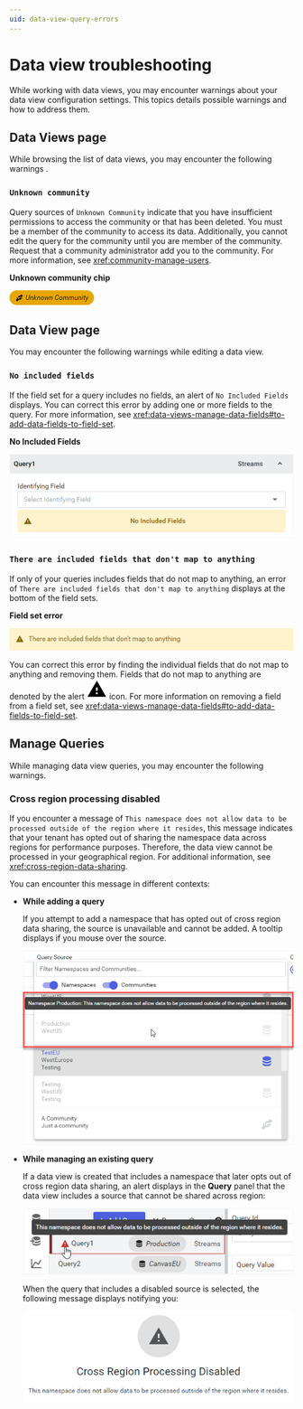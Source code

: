 ```yaml
---
uid: data-view-query-errors
---
```


# Data view troubleshooting

While working with data views, you may encounter warnings about your data view configuration settings. This topics details possible warnings and how to address them.

## Data Views page

While browsing the list of data views, you may encounter the following warnings .

### `Unknown community`

Query sources of `Unknown Community` indicate that you have insufficient permissions to access the community or that has been deleted. You must be a member of the community to access its data. Additionally, you cannot edit the query for the community until you are member of the community. Request that a community administrator add you to the community. For more information, see <xref:community-manage-users>.

**Unknown community chip**

![unknown](_images/unknown-community.png)

## Data View page

You may encounter the following warnings while editing a data view.

### `No included fields`

If the field set for a query includes no fields, an alert of `No Included Fields` displays. You can correct this error by adding one or more fields to the query. For more information, see <xref:data-views-manage-data-fields#to-add-data-fields-to-field-set>.

**No Included Fields**

![no included fields](_images/no-included-fields.png)

### `There are included fields that don't map to anything`

If only of your queries includes fields that do not map to anything, an error of `There are included fields that don't map to anything` displays at the bottom of the field sets.

**Field set error**

![field set error](_images/field-set-error.png)

You can correct this error by finding the individual fields that do not map to anything and removing them. Fields that do not map to anything are denoted by the alert ![alert](../../_icons/default/alert.svg) icon. For more information on removing a field from a field set, see <xref:data-views-manage-data-fields#to-add-data-fields-to-field-set>.

## Manage Queries

While managing data view queries, you may encounter the following warnings.

### Cross region processing disabled

If you encounter a message of `This namespace does not allow data to be processed outside of the region where it resides`, this message indicates that your tenant has opted out of sharing the namespace data across regions for performance purposes. Therefore, the data view cannot be processed in your geographical region. For additional information, see <xref:cross-region-data-sharing>.

You can encounter this message in different contexts:

- **While adding a query**

    If you attempt to add a namespace that has opted out of cross region data sharing, the source is unavailable and cannot be added. A tooltip displays if you mouse over the source.

    ![opt-out tooltip](_images/opt-out-tooltip.png)

- **While managing an existing query**

    If a data view is created that includes a namespace that later opts out of cross region data sharing, an alert displays in the **Query** panel that the data view includes a source that cannot be shared across region:

    ![another opt-out tooltip](_images/opt-out-warning-tooltip.png)

    When the query that includes a disabled source is selected, the following message displays notifying you:

    ![warning message](_images/cross-region-data-sharing-disabled.png)